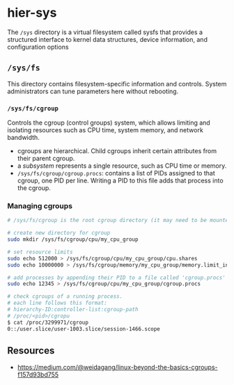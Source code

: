 # hier-sys

The `/sys` directory is a virtual filesystem called sysfs that provides a structured interface to kernel data structures, device information, and configuration options

## `/sys/fs`

This directory contains filesystem-specific information and controls. System administrators can tune parameters here without rebooting.

### `/sys/fs/cgroup`
Controls the cgroup (control groups) system, which allows limiting and isolating resources such as CPU time, system memory, and network bandwidth.

- cgroups are hierarchical. Child cgroups inherit certain attributes from their parent cgroup.
- a *subsystem* represents a single resource, such as CPU time or memory.
- `/sys/fs/cgroup/cgroup.procs`: contains a list of PIDs assigned to that cgroup, one PID per line. Writing a PID to this file adds that process into the cgroup.

### Managing cgroups
```bash
# /sys/fs/cgroup is the root cgroup directory (it may need to be mounted)

# create new directory for cgroup
sudo mkdir /sys/fs/cgroup/cpu/my_cpu_group

# set resource limits
sudo echo 512000 > /sys/fs/cgroup/cpu/my_cpu_group/cpu.shares
sudo echo 10000000 > /sys/fs/cgroup/memory/my_cpu_group/memory.limit_in_bytes

# add processes by appending their PID to a file called 'cgroup.procs'
sudo echo 12345 > /sys/fs/cgroup/cpu/my_cpu_group/cgroup.procs

# check cgroups of a running process.
# each line follows this format:
# hierarchy-ID:controller-list:cgroup-path
# /proc/<pid>/cgropu
$ cat /proc/3299971/cgroup       
0::/user.slice/user-1003.slice/session-1466.scope
```

## Resources
- https://medium.com/@weidagang/linux-beyond-the-basics-cgroups-f157d93bd755

